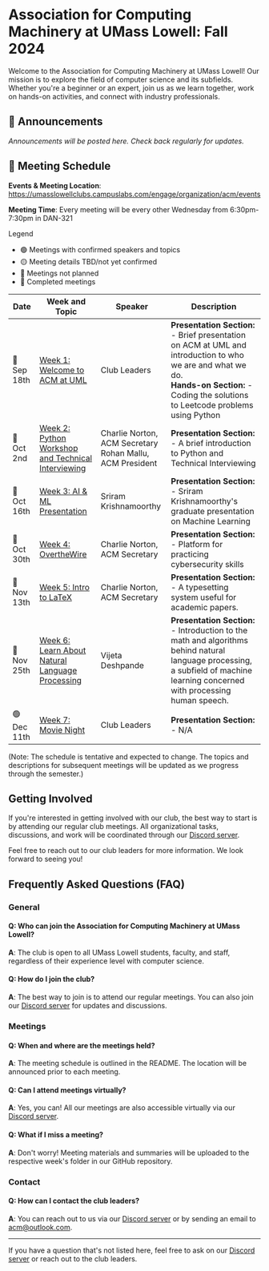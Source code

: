 # Association for Computing Machinery at UMass Lowell: Fall 2024

Welcome to the Association for Computing Machinery at UMass Lowell! Our mission is to explore the field of computer science and its subfields. Whether you're a beginner or an expert, join us as we learn together, work on hands-on activities, and connect with industry professionals.

## :loudspeaker: Announcements 

*Announcements will be posted here. Check back regularly for updates.*

## :calendar: Meeting Schedule

**Events & Meeting Location**: https://umasslowellclubs.campuslabs.com/engage/organization/acm/events

**Meeting Time**: Every meeting will be every other Wednesday from 6:30pm-7:30pm in DAN-321


Legend
- 🟢 Meetings with confirmed speakers and topics
- 🟡 Meeting details TBD/not yet confirmed
- 🔴 Meetings not planned
- 🔵 Completed meetings

| Date        | Week and Topic                | Speaker      | Description  |
|-------------|-------------------------------|--------------|--------------|
| 🔵 Sep 18th   | [Week 1: Welcome to ACM at UML]()   | Club Leaders          | **Presentation Section:**<br>- Brief presentation on ACM at UML and introduction to who we are and what we do. <br> **Hands-on Section:** - Coding the solutions to Leetcode problems using Python <br>  |
| 🔵 Oct 2nd   | [Week 2: Python Workshop and Technical Interviewing]()   | Charlie Norton, ACM Secretary <br> Rohan Mallu, ACM President          | **Presentation Section:**<br>- A brief introduction to Python and Technical Interviewing<br> |
| 🔵 Oct 16th    | [Week 3: AI & ML Presentation]()   | Sriram Krishnamoorthy         | **Presentation Section:**<br>- Sriram Krishnamoorthy's graduate presentation on Machine Learning <br> |
| 🔵 Oct 30th    | [Week 4: OvertheWire]()   | Charlie Norton, ACM Secretary          | **Presentation Section:**<br>- Platform for practicing cybersecurity skills<br> |
| 🔵 Nov 13th   | [Week 5: Intro to LaTeX]()   | Charlie Norton, ACM Secretary          | **Presentation Section:**<br>- A typesetting system useful for academic papers.<br> |
| 🔵 Nov 25th   | [Week 6: Learn About Natural Language Processing]()   | Vijeta Deshpande        | **Presentation Section:**<br>- Introduction to the math and algorithms behind natural language processing, a subfield of machine learning concerned with processing human speech.
| 🟢 Dec 11th   | [Week 7: Movie Night]()   | Club Leaders         | **Presentation Section:**<br>- N/A <br> |


(Note: The schedule is tentative and expected to change. The topics and descriptions for subsequent meetings will be updated as we progress through the semester.)


## Getting Involved

If you're interested in getting involved with our club, the best way to start is by attending our regular club meetings. All organizational tasks, discussions, and work will be coordinated through our [Discord server](https://discord.gg/rN7YZQuKTq).

Feel free to reach out to our club leaders for more information. We look forward to seeing you!

## Frequently Asked Questions (FAQ)

### General

#### Q: Who can join the Association for Computing Machinery at UMass Lowell?
**A**: The club is open to all UMass Lowell students, faculty, and staff, regardless of their experience level with computer science.

#### Q: How do I join the club?
**A**: The best way to join is to attend our regular meetings. You can also join our [Discord server](https://discord.gg/rN7YZQuKTq) for updates and discussions.

### Meetings

#### Q: When and where are the meetings held?
**A**: The meeting schedule is outlined in the README. The location will be announced prior to each meeting.

#### Q: Can I attend meetings virtually?
**A**: Yes, you can! All our meetings are also accessible virtually via our [Discord server](https://discord.gg/rN7YZQuKTq).

#### Q: What if I miss a meeting?
**A**: Don't worry! Meeting materials and summaries will be uploaded to the respective week's folder in our GitHub repository.

### Contact

#### Q: How can I contact the club leaders?
**A**: You can reach out to us via our [Discord server](https://discord.gg/rN7YZQuKTq) or by sending an email to [acm@outlook.com](mailto:acm@outlook.com).

---

If you have a question that's not listed here, feel free to ask on our [Discord server](https://discord.gg/rN7YZQuKTq) or reach out to the club leaders.
